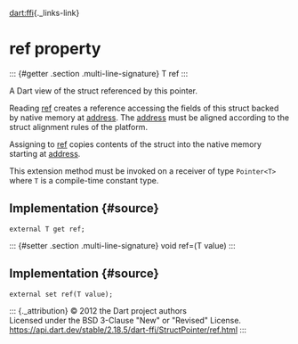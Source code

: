 [dart:ffi](../../dart-ffi/dart-ffi-library){._links-link}

ref property
============

::: {#getter .section .multi-line-signature}
T ref
:::

A Dart view of the struct referenced by this pointer.

Reading [ref](ref) creates a reference accessing the fields of this
struct backed by native memory at [address](../pointer/address). The
[address](../pointer/address) must be aligned according to the struct
alignment rules of the platform.

Assigning to [ref](ref) copies contents of the struct into the native
memory starting at [address](../pointer/address).

This extension method must be invoked on a receiver of type `Pointer<T>`
where `T` is a compile-time constant type.

Implementation {#source}
--------------

``` {.language-dart data-language="dart"}
external T get ref;
```

::: {#setter .section .multi-line-signature}
void ref=(T value)
:::

Implementation {#source}
--------------

``` {.language-dart data-language="dart"}
external set ref(T value);
```

::: {._attribution}
© 2012 the Dart project authors\
Licensed under the BSD 3-Clause \"New\" or \"Revised\" License.\
<https://api.dart.dev/stable/2.18.5/dart-ffi/StructPointer/ref.html>
:::
